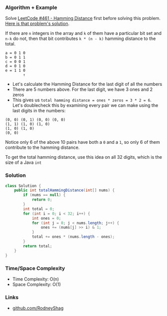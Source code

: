 ### Algorithm + Example

Solve [LeetCode #461 - Hamming Distance](https://leetcode.com/problems/hamming-distance) first before solving this problem. [Here is that problem's solution](https://github.com/RodneyShag/LeetCode_solutions/blob/master/Solutions/Hamming%20Distance.md).

If there are `n` integers in the array and `k` of them have a particular bit set and `n-k` do not, then that bit contributes `k * (n - k)` hamming distance to the total.

```
a = 0 1 0
b = 0 1 1
c = 0 0 1
d = 0 1 0
e = 1 1 0
        ↑
```

- Let's calculate the Hamming Distance for the last digit of all the numbers
- There are 5 numbers above. For the last digit, we have 3 ones and 2 zeros
- This gives us `total hamming distance = ones * zeros = 3 * 2 = 6`. Let's doublecheck this by examining every pair we can make using the last digits in the numbers:

```
(0, 0) (0, 1) (0, 0) (0, 0)
(1, 1) (1, 0) (1, 0)
(1, 0) (1, 0)
(0, 0)
```

Notice only 6 of the above 10 pairs have both a `0` and a `1`, so only 6 of them contribute to the hamming distance.

To get the total hamming distance, use this idea on all 32 digits, which is the size of a Java `int`

### Solution

```java
class Solution {
    public int totalHammingDistance(int[] nums) {
        if (nums == null) {
            return 0;
        }
        int total = 0;
        for (int i = 0; i < 32; i++) {
            int ones = 0;
            for (int j = 0; j < nums.length; j++) {
                ones += (nums[j] >> i) & 1;
            }
            total += ones * (nums.length - ones);
        }
        return total;
    }
}
```

### Time/Space Complexity

-  Time Complexity: O(n)
- Space Complexity: O(1)

### Links

- [github.com/RodneyShag](https://github.com/RodneyShag)
